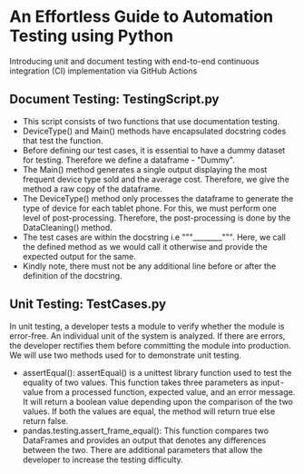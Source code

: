# An Effortless Guide to Automation Testing using Python
Introducing unit and document testing with end-to-end continuous integration (CI) implementation via GitHub Actions

## Document Testing: TestingScript.py
- This script consists of two functions that use documentation testing. 
- DeviceType() and Main() methods have encapsulated docstring codes that test the function. 
- Before defining our test cases, it is essential to have a dummy dataset for testing. Therefore we define a dataframe - "Dummy".
- The Main() method generates a single output displaying the most frequent device type sold and the average cost. Therefore, we give the method a raw copy of the dataframe.
- The DeviceType() method only processes the dataframe to generate the type of device for each tablet phone. For this, we must perform one level of post-processing. Therefore, the post-processing is done by the DataCleaning() method.
- The test cases are within the docstring i.e """________""".  Here, we call the defined method as we would call it otherwise and provide the expected output for the same. 
- Kindly note, there must not be any additional line before or after the definition of the docstring.

## Unit Testing: TestCases.py
In unit testing, a developer tests a module to verify whether the module is error-free. An individual unit of the system is analyzed. If there are errors, the developer rectifies them before committing the module into production. We will use two methods used for to demonstrate unit testing.
- assertEqual(): assertEqual() is a unittest library function used to test the equality of two values. This function takes three parameters as input - value from a processed function, expected value, and an error message. It will return a boolean value depending upon the comparison of the two values. If both the values are equal, the method will return true else return false.
- pandas.testing.assert_frame_equal(): This function compares two DataFrames and provides an output that denotes any differences between the two. There are additional parameters that allow the developer to increase the testing difficulty.